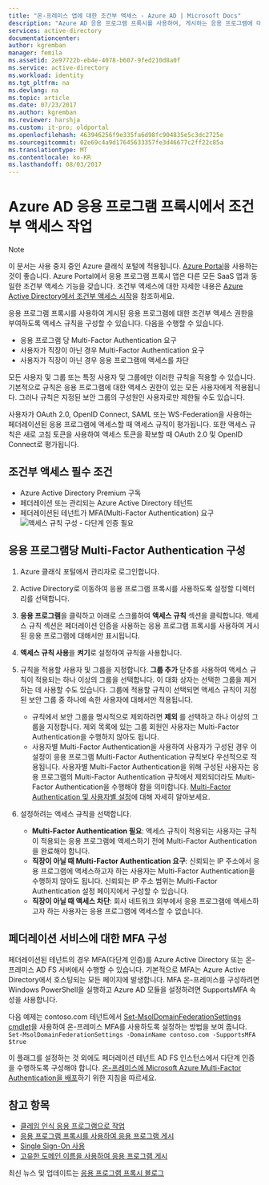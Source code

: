 ```yaml
---
title: "온-프레미스 앱에 대한 조건부 액세스 - Azure AD | Microsoft Docs"
description: "Azure AD 응용 프로그램 프록시를 사용하여, 게시하는 응용 프로그램에 대해 조건부 액세스를 설정하는 방법을 설명합니다."
services: active-directory
documentationcenter: 
author: kgremban
manager: femila
ms.assetid: 2e97722b-eb4e-4078-b607-9fed210d8a0f
ms.service: active-directory
ms.workload: identity
ms.tgt_pltfrm: na
ms.devlang: na
ms.topic: article
ms.date: 07/23/2017
ms.author: kgremban
ms.reviewer: harshja
ms.custom: it-pro; oldportal
ms.openlocfilehash: 463946256f9e335fa6d98fc904835e5c3dc2725e
ms.sourcegitcommit: 02e69c4a9d17645633357fe3d46677c2ff22c85a
ms.translationtype: MT
ms.contentlocale: ko-KR
ms.lasthandoff: 08/03/2017
---
```

# <a name="working-with-conditional-access-in-azure-ad-application-proxy"></a>Azure AD 응용 프로그램 프록시에서 조건부 액세스 작업

>[!NOTE]
>이 문서는 사용 중지 중인 Azure 클래식 포털에 적용됩니다. [Azure Portal](https://portal.azure.com)을 사용하는 것이 좋습니다. Azure Portal에서 응용 프로그램 프록시 앱은 다른 모든 SaaS 앱과 동일한 조건부 액세스 기능을 갖습니다. 조건부 액세스에 대한 자세한 내용은 [Azure Active Directory에서 조건부 액세스 시작](active-directory-conditional-access-azure-portal-get-started.md)을 참조하세요.

응용 프로그램 프록시를 사용하여 게시된 응용 프로그램에 대한 조건부 액세스 권한을 부여하도록 액세스 규칙을 구성할 수 있습니다. 다음을 수행할 수 있습니다.

* 응용 프로그램 당 Multi-Factor Authentication 요구
* 사용자가 직장이 아닌 경우 Multi-Factor Authentication 요구
* 사용자가 직장이 아닌 경우 응용 프로그램에 액세스를 차단

모든 사용자 및 그룹 또는 특정 사용자 및 그룹에만 이러한 규칙을 적용할 수 있습니다. 기본적으로 규칙은 응용 프로그램에 대한 액세스 권한이 있는 모든 사용자에게 적용됩니다. 그러나 규칙은 지정된 보안 그룹의 구성원인 사용자로만 제한될 수도 있습니다.  

사용자가 OAuth 2.0, OpenID Connect, SAML 또는 WS-Federation을 사용하는 페더레이션된 응용 프로그램에 액세스할 때 액세스 규칙이 평가됩니다. 또한 액세스 규칙은 새로 고침 토큰을 사용하여 액세스 토큰을 확보할 때 OAuth 2.0 및 OpenID Connect로 평가됩니다.

## <a name="conditional-access-prerequisites"></a>조건부 액세스 필수 조건
* Azure Active Directory Premium 구독
* 페더레이션 또는 관리되는 Azure Active Directory 테넌트
* 페더레이션된 테넌트가 MFA(Multi-Factor Authentication) 요구  
    ![액세스 규칙 구성 - 다단계 인증 필요](./media/active-directory-application-proxy-conditional-access/application-proxy-conditional-access.png)

## <a name="configure-per-application-multi-factor-authentication"></a>응용 프로그램당 Multi-Factor Authentication 구성
1. Azure 클래식 포털에서 관리자로 로그인합니다.
2. Active Directory로 이동하여 응용 프로그램 프록시를 사용하도록 설정할 디렉터리를 선택합니다.
3. **응용 프로그램**을 클릭하고 아래로 스크롤하여 **액세스 규칙** 섹션을 클릭합니다. 액세스 규칙 섹션은 페더레이션 인증을 사용하는 응용 프로그램 프록시를 사용하여 게시된 응용 프로그램에 대해서만 표시됩니다.
4. **액세스 규칙 사용**을 **켜기**로 설정하여 규칙을 사용합니다.
5. 규칙을 적용할 사용자 및 그룹을 지정합니다. **그룹 추가** 단추를 사용하여 액세스 규칙이 적용되는 하나 이상의 그룹을 선택합니다. 이 대화 상자는 선택한 그룹을 제거하는 데 사용할 수도 있습니다.  그룹에 적용할 규칙이 선택되면 액세스 규칙이 지정된 보안 그룹 중 하나에 속한 사용자에 대해서만 적용됩니다.  

   * 규칙에서 보안 그룹을 명시적으로 제외하려면 **제외** 를 선택하고 하나 이상의 그룹을 지정합니다. 제외 목록에 있는 그룹 회원인 사용자는 Multi-Factor Authentication을 수행하지 않아도 됩니다.  
   * 사용자별 Multi-Factor Authentication을 사용하여 사용자가 구성된 경우 이 설정이 응용 프로그램 Multi-Factor Authentication 규칙보다 우선적으로 적용됩니다. 사용자별 Multi-Factor Authentication을 위해 구성된 사용자는 응용 프로그램의 Multi-Factor Authentication 규칙에서 제외되더라도 Multi-Factor Authentication을 수행해야 함을 의미합니다. [Multi-Factor Authentication 및 사용자별 설정](../multi-factor-authentication/multi-factor-authentication.md)에 대해 자세히 알아보세요.
6. 설정하려는 액세스 규칙을 선택합니다.

   * **Multi-Factor Authentication 필요**: 액세스 규칙이 적용되는 사용자는 규칙이 적용되는 응용 프로그램에 액세스하기 전에 Multi-Factor Authentication을 완료해야 합니다.
   * **직장이 아닐 때 Multi-Factor Authentication 요구**: 신뢰되는 IP 주소에서 응용 프로그램에 액세스하고자 하는 사용자는 Multi-Factor Authentication을 수행하지 않아도 됩니다. 신뢰되는 IP 주소 범위는 Multi-Factor Authentication 설정 페이지에서 구성할 수 있습니다.
   * **직장이 아닐 때 액세스 차단**: 회사 네트워크 외부에서 응용 프로그램에 액세스하고자 하는 사용자는 응용 프로그램에 액세스할 수 없습니다.

## <a name="configuring-mfa-for-federation-services"></a>페더레이션 서비스에 대한 MFA 구성
페더레이션된 테넌트의 경우 MFA(다단계 인증)를 Azure Active Directory 또는 온-프레미스 AD FS 서버에서 수행할 수 있습니다. 기본적으로 MFA는 Azure Active Directory에서 호스팅되는 모든 페이지에 발생합니다. MFA 온-프레미스를 구성하려면 Windows PowerShell을 실행하고 Azure AD 모듈을 설정하려면 SupportsMFA 속성을 사용합니다.

다음 예제는 contoso.com 테넌트에서 [Set-MsolDomainFederationSettings cmdlet](https://msdn.microsoft.com/library/azure/dn194088.aspx)을 사용하여 온-프레미스 MFA를 사용하도록 설정하는 방법을 보여 줍니다. `Set-MsolDomainFederationSettings -DomainName contoso.com -SupportsMFA $true `

이 플래그를 설정하는 것 외에도 페더레이션 테넌트 AD FS 인스턴스에서 다단계 인증을 수행하도록 구성해야 합니다. [온-프레미스에 Microsoft Azure Multi-Factor Authentication을 배포](../multi-factor-authentication/multi-factor-authentication-get-started-server.md)하기 위한 지침을 따르세요.

## <a name="see-also"></a>참고 항목
* [클레임 인식 응용 프로그램으로 작업](active-directory-application-proxy-claims-aware-apps.md)
* [응용 프로그램 프록시를 사용하여 응용 프로그램 게시](active-directory-application-proxy-publish.md)
* [Single Sign-On 사용](active-directory-application-proxy-sso-using-kcd.md)
* [고유한 도메인 이름을 사용하여 응용 프로그램 게시](active-directory-application-proxy-custom-domains.md)

최신 뉴스 및 업데이트는 [응용 프로그램 프록시 블로그](http://blogs.technet.com/b/applicationproxyblog/)
